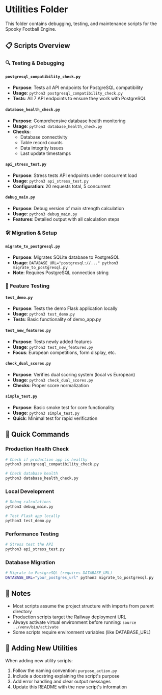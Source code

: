 # Utilities Folder

This folder contains debugging, testing, and maintenance scripts for the Spooky Football Engine.

## 📋 Scripts Overview

### 🔍 Testing & Debugging

#### `postgresql_compatibility_check.py`
- **Purpose**: Tests all API endpoints for PostgreSQL compatibility
- **Usage**: `python3 postgresql_compatibility_check.py`
- **Tests**: All 7 API endpoints to ensure they work with PostgreSQL

#### `database_health_check.py`
- **Purpose**: Comprehensive database health monitoring
- **Usage**: `python3 database_health_check.py`
- **Checks**:
  - Database connectivity
  - Table record counts
  - Data integrity issues
  - Last update timestamps

#### `api_stress_test.py`
- **Purpose**: Stress tests API endpoints under concurrent load
- **Usage**: `python3 api_stress_test.py`
- **Configuration**: 20 requests total, 5 concurrent

#### `debug_main.py`
- **Purpose**: Debug version of main strength calculation
- **Usage**: `python3 debug_main.py`
- **Features**: Detailed output with all calculation steps

### 🛠️ Migration & Setup

#### `migrate_to_postgresql.py`
- **Purpose**: Migrates SQLite database to PostgreSQL
- **Usage**: `DATABASE_URL="postgresql://..." python3 migrate_to_postgresql.py`
- **Note**: Requires PostgreSQL connection string

### 🧪 Feature Testing

#### `test_demo.py`
- **Purpose**: Tests the demo Flask application locally
- **Usage**: `python3 test_demo.py`
- **Tests**: Basic functionality of demo_app.py

#### `test_new_features.py`
- **Purpose**: Tests newly added features
- **Usage**: `python3 test_new_features.py`
- **Focus**: European competitions, form display, etc.

#### `check_dual_scores.py`
- **Purpose**: Verifies dual scoring system (local vs European)
- **Usage**: `python3 check_dual_scores.py`
- **Checks**: Proper score normalization

#### `simple_test.py`
- **Purpose**: Basic smoke test for core functionality
- **Usage**: `python3 simple_test.py`
- **Quick**: Minimal test for rapid verification

## 🚀 Quick Commands

### Production Health Check
```bash
# Check if production app is healthy
python3 postgresql_compatibility_check.py

# Check database health
python3 database_health_check.py
```

### Local Development
```bash
# Debug calculations
python3 debug_main.py

# Test Flask app locally
python3 test_demo.py
```

### Performance Testing
```bash
# Stress test the API
python3 api_stress_test.py
```

### Database Migration
```bash
# Migrate to PostgreSQL (requires DATABASE_URL)
DATABASE_URL="your_postgres_url" python3 migrate_to_postgresql.py
```

## 📝 Notes

- Most scripts assume the project structure with imports from parent directory
- Production scripts target the Railway deployment URL
- Always activate virtual environment before running: `source ../venv/bin/activate`
- Some scripts require environment variables (like DATABASE_URL)

## 🔧 Adding New Utilities

When adding new utility scripts:
1. Follow the naming convention: `purpose_action.py`
2. Include a docstring explaining the script's purpose
3. Add error handling and clear output messages
4. Update this README with the new script's information